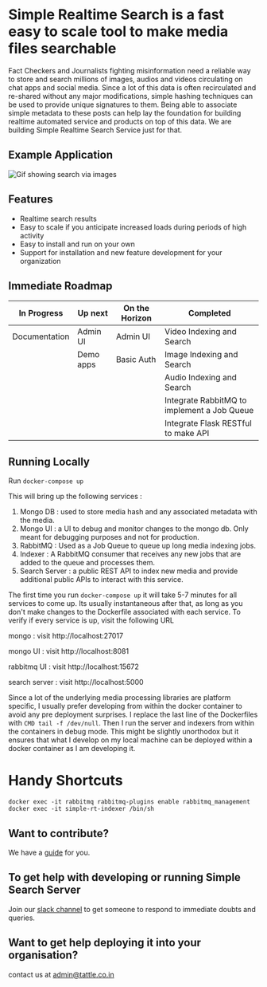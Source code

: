 # Simple Realtime Search is a fast easy to scale tool to make media files searchable

Fact Checkers and Journalists fighting misinformation need a reliable way to store and search millions of images, audios and videos circulating on chat apps and social media.
Since a lot of this data is often recirculated and re-shared without any major modifications, simple hashing techniques can be used to provide unique signatures to them. Being able
to associate simple metadata to these posts can help lay the foundation for building realtime automated service and products on top of this data.
We are building Simple Realtime Search Service just for that.

## Example Application

![Gif showing search via images](https://tattle-media.s3.amazonaws.com/khoj-demo.gif)

## Features

- Realtime search results
- Easy to scale if you anticipate increased loads during periods of high activity
- Easy to install and run on your own
- Support for installation and new feature development for your organization

## Immediate Roadmap

| In Progress   | Up next   | On the Horizon | Completed                                    |
| ------------- | --------- | -------------- | -------------------------------------------  |
| Documentation | Admin UI  | Admin UI       | Video Indexing and Search                    |
|               | Demo apps | Basic Auth     | Image Indexing and Search                    |
|               |           |                | Audio Indexing and Search                    |
|               |           |                | Integrate RabbitMQ to implement a Job Queue  |
|               |           |                | Integrate Flask RESTful to make API          |

## Running Locally

Run `docker-compose up`

This will bring up the following services :

1. Mongo DB : used to store media hash and any associated metadata with the media.
2. Mongo UI : a UI to debug and monitor changes to the mongo db. Only meant for debugging purposes and not for production.
3. RabbitMQ : Used as a Job Queue to queue up long media indexing jobs.
4. Indexer : A RabbitMQ consumer that receives any new jobs that are added to the queue and processes them.
5. Search Server : a public REST API to index new media and provide additional public APIs to interact with this service.

The first time you run `docker-compose up` it will take 5-7 minutes for all services to come up. Its usually instantaneous after that, as long as you don't make changes to the Dockerfile associated
with each service. To verify if every service is up, visit the following URL

mongo : visit http://localhost:27017

mongo UI : visit http://localhost:8081

rabbitmq UI : visit http://localhost:15672

search server : visit http://localhost:5000

Since a lot of the underlying media processing libraries are platform specific, I usually prefer developing from within the docker container to avoid any pre deployment surprises.
I replace the last line of the Dockerfiles with `CMD tail -f /dev/null`. Then I run the server and indexers from within the containers in debug mode.
This might be slightly unorthodox but it ensures that what I develop on my local machine can be deployed within a docker container as I am developing it.

# Handy Shortcuts

```
docker exec -it rabbitmq rabbitmq-plugins enable rabbitmq_management
docker exec -it simple-rt-indexer /bin/sh
```

## Want to contribute?

We have a [guide](CONTRIBUTING.md) for you.

## To get help with developing or running Simple Search Server

Join our [slack channel](https://join.slack.com/t/tattle-workspace/shared_invite/zt-da07n75v-kIw9Z5b~_gDKP~JsScP1Vg) to get someone to respond to immediate doubts and queries.

## Want to get help deploying it into your organisation?

contact us at admin@tattle.co.in
